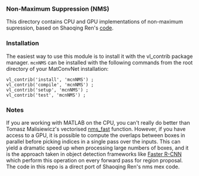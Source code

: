 ### Non-Maximum Suppression (NMS)

This directory contains CPU and GPU implementations of non-maximum supression, based on Shaoqing Ren's [code](https://github.com/ShaoqingRen/faster_rcnn/tree/master/functions/nms).

### Installation

The easiest way to use this module is to install it with the vl_contrib package manager. 
`mcnNMS` can be installed with the following commands from the root directory of your MatConvNet installation:

```
vl_contrib('install', 'mcnNMS') ;
vl_contrib('compile', 'mcnNMS') ;
vl_contrib('setup', 'mcnNMS') ;
vl_contrib('test', 'mcnNMS') ;
```

### Notes

If you are working with MATLAB on the CPU, you can't really do better than Tomasz Malisiewicz's vectorised [nms_fast](http://www.computervisionblog.com/2011/08/blazing-fast-nmsm-from-exemplar-svm.html) function.  However, if you have access to a GPU, it is possible to compute the overlaps between boxes in parallel before picking indices in a single pass over the inputs. This can yield a dramatic speed up when processing large numbers of boxes, and it is the approach taken in object detection frameworks like [Faster R-CNN](https://arxiv.org/abs/1506.01497) which perform this operation on every forward pass for region proposal.  The code in this repo is a direct port of Shaoqing Ren's nms mex code.



